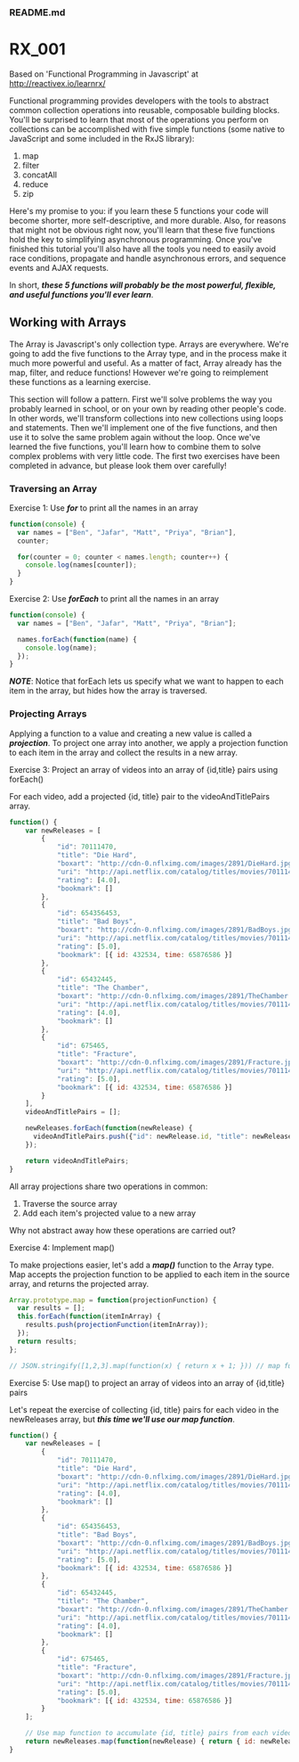 ### README.md

# RX_001

Based on 'Functional Programming in Javascript' at http://reactivex.io/learnrx/

 Functional programming provides developers with the tools to abstract common collection operations into reusable, composable building blocks. You'll be surprised to learn that most of the operations you perform on collections can be accomplished with five simple functions (some native to JavaScript and some included in the RxJS library):

1. map
2. filter
3. concatAll
4. reduce
5. zip

Here's my promise to you: if you learn these 5 functions your code will become shorter, more self-descriptive, and more durable. Also, for reasons that might not be obvious right now, you'll learn that these five functions hold the key to simplifying asynchronous programming. Once you've finished this tutorial you'll also have all the tools you need to easily avoid race conditions, propagate and handle asynchronous errors, and sequence events and AJAX requests. 

In short, ***these 5 functions will probably be the most powerful, flexible, and useful functions you'll ever learn***.

## Working with Arrays

The Array is Javascript's only collection type. Arrays are everywhere. We're going to add the five functions to the Array type, and in the process make it much more powerful and useful. As a matter of fact, Array already has the map, filter, and reduce functions! However we're going to reimplement these functions as a learning exercise.

This section will follow a pattern. First we'll solve problems the way you probably learned in school, or on your own by reading other people's code. In other words, we'll transform collections into new collections using loops and statements. Then we'll implement one of the five functions, and then use it to solve the same problem again without the loop. Once we've learned the five functions, you'll learn how to combine them to solve complex problems with very little code. The first two exercises have been completed in advance, but please look them over carefully!

### Traversing an Array

Exercise 1:  Use ***for*** to print all the names in an array

```javascript
function(console) {
  var names = ["Ben", "Jafar", "Matt", "Priya", "Brian"],
  counter;

  for(counter = 0; counter < names.length; counter++) {
    console.log(names[counter]);
  }
}
```

Exercise 2: Use ***forEach*** to print all the names in an array

```javascript
function(console) {
  var names = ["Ben", "Jafar", "Matt", "Priya", "Brian"];

  names.forEach(function(name) {
    console.log(name);
  });
}
```
***NOTE***: Notice that forEach lets us specify what we want to happen to each item in the array, but hides how the array is traversed.

### Projecting Arrays

Applying a function to a value and creating a new value is called a ***projection***. To project one array into another, we apply a projection function to each item in the array and collect the results in a new array.

Exercise 3: Project an array of videos into an array of {id,title} pairs using forEach()

For each video, add a projected {id, title} pair to the videoAndTitlePairs array.

```javascript
function() {
	var newReleases = [
		{
			"id": 70111470,
			"title": "Die Hard",
			"boxart": "http://cdn-0.nflximg.com/images/2891/DieHard.jpg",
			"uri": "http://api.netflix.com/catalog/titles/movies/70111470",
			"rating": [4.0],
			"bookmark": []
		},
		{
			"id": 654356453,
			"title": "Bad Boys",
			"boxart": "http://cdn-0.nflximg.com/images/2891/BadBoys.jpg",
			"uri": "http://api.netflix.com/catalog/titles/movies/70111470",
			"rating": [5.0],
			"bookmark": [{ id: 432534, time: 65876586 }]
		},
		{
			"id": 65432445,
			"title": "The Chamber",
			"boxart": "http://cdn-0.nflximg.com/images/2891/TheChamber.jpg",
			"uri": "http://api.netflix.com/catalog/titles/movies/70111470",
			"rating": [4.0],
			"bookmark": []
		},
		{
			"id": 675465,
			"title": "Fracture",
			"boxart": "http://cdn-0.nflximg.com/images/2891/Fracture.jpg",
			"uri": "http://api.netflix.com/catalog/titles/movies/70111470",
			"rating": [5.0],
			"bookmark": [{ id: 432534, time: 65876586 }]
		}
	],
	videoAndTitlePairs = [];

	newReleases.forEach(function(newRelease) {
	  videoAndTitlePairs.push({"id": newRelease.id, "title": newRelease.title});
	});

	return videoAndTitlePairs;
}
```

All array projections share two operations in common:

1. Traverse the source array
2. Add each item's projected value to a new array

Why not abstract away how these operations are carried out?

Exercise 4: Implement map()

To make projections easier, let's add a ***map()*** function to the Array type. Map accepts the projection function to be applied to each item in the source array, and returns the projected array.

```javascript
Array.prototype.map = function(projectionFunction) {
  var results = [];
  this.forEach(function(itemInArray) {
    results.push(projectionFunction(itemInArray));
  });
  return results;
};

// JSON.stringify([1,2,3].map(function(x) { return x + 1; })) // map function returns [2,3,4]
```

Exercise 5: Use map() to project an array of videos into an array of {id,title} pairs

Let's repeat the exercise of collecting {id, title} pairs for each video in the newReleases array, but ***this time we'll use our map function***.

```javascript
function() {
	var newReleases = [
		{
			"id": 70111470,
			"title": "Die Hard",
			"boxart": "http://cdn-0.nflximg.com/images/2891/DieHard.jpg",
			"uri": "http://api.netflix.com/catalog/titles/movies/70111470",
			"rating": [4.0],
			"bookmark": []
		},
		{
			"id": 654356453,
			"title": "Bad Boys",
			"boxart": "http://cdn-0.nflximg.com/images/2891/BadBoys.jpg",
			"uri": "http://api.netflix.com/catalog/titles/movies/70111470",
			"rating": [5.0],
			"bookmark": [{ id: 432534, time: 65876586 }]
		},
		{
			"id": 65432445,
			"title": "The Chamber",
			"boxart": "http://cdn-0.nflximg.com/images/2891/TheChamber.jpg",
			"uri": "http://api.netflix.com/catalog/titles/movies/70111470",
			"rating": [4.0],
			"bookmark": []
		},
		{
			"id": 675465,
			"title": "Fracture",
			"boxart": "http://cdn-0.nflximg.com/images/2891/Fracture.jpg",
			"uri": "http://api.netflix.com/catalog/titles/movies/70111470",
			"rating": [5.0],
			"bookmark": [{ id: 432534, time: 65876586 }]
		}
	];

	// Use map function to accumulate {id, title} pairs from each video.	
	return newReleases.map(function(newRelease) { return { id: newRelease.id, title: newRelease.title }; });
}
```

